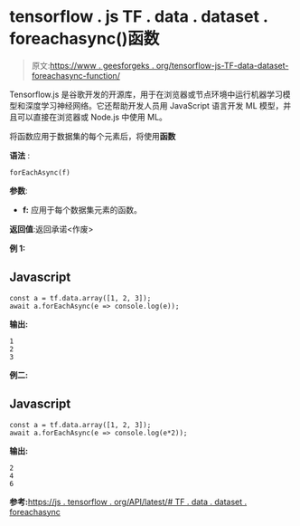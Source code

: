 # tensorflow . js TF . data . dataset . foreachasync()函数

> 原文:[https://www . geesforgeks . org/tensorflow-js-TF-data-dataset-foreachasync-function/](https://www.geeksforgeeks.org/tensorflow-js-tf-data-dataset-foreachasync-function/)

Tensorflow.js 是谷歌开发的开源库，用于在浏览器或节点环境中运行机器学习模型和深度学习神经网络。它还帮助开发人员用 JavaScript 语言开发 ML 模型，并且可以直接在浏览器或 Node.js 中使用 ML。

将函数应用于数据集的每个元素后，将使用**函数**

**语法** :

```
forEachAsync(f)
```

**参数**:

*   **f:** 应用于每个数据集元素的函数。

**返回值**:返回承诺<作废>

**例 1:**

## Javascript

```
const a = tf.data.array([1, 2, 3]);
await a.forEachAsync(e => console.log(e));
```

**输出:**

```
1
2
3
```

**例二:**

## Javascript

```
const a = tf.data.array([1, 2, 3]);
await a.forEachAsync(e => console.log(e*2));
```

**输出:**

```
2
4
6
```

**参考:**[https://js . tensorflow . org/API/latest/# TF . data . dataset . foreachasync](https://js.tensorflow.org/api/latest/#tf.data.Dataset.forEachAsync)